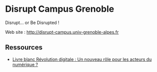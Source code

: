 # Disrupt Campus Grenoble

[logo]: http://disrupt-campus.univ-grenoble-alpes.fr/uas/DISRUPT/LOGO/logo_disrupt_1511.svg "Logo"

Disrupt... or Be Disrupted !

Web site : <http://disrupt-campus.univ-grenoble-alpes.fr>

## Ressources
* [Livre blanc Révolution digitale : Un nouveau rôle pour les acteurs du numérique ?](https://syntec-numerique.fr/sites/default/files/Documents/livre-blanc-innovation-technologies-revolution-digitale-syntec-numerique.PDF)
